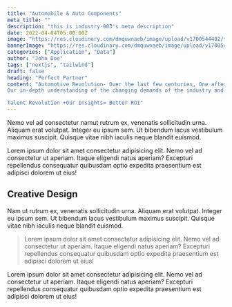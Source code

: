 ```yaml
---
title: "Automobile & Auto Components"
meta_title: ""
description: "this is industry-003's meta description"
date: 2022-04-04T05:00:00Z
image: "https://res.cloudinary.com/dmquwnaeb/image/upload/v1700544402/talentWorkx/lcpj1n51sdjvec44vywj.png"
bannerImage: "https://res.cloudinary.com/dmquwnaeb/image/upload/v1700544402/talentWorkx/lcpj1n51sdjvec44vywj.png"
categories: ["Application", "Data"]
author: "John Doe"
tags: ["nextjs", "tailwind"]
draft: false
heading: "Perfect Partner"
content: "Automotive Revolution- Over the last few centuries, One after the other has led us to the core of the fourth Industrial Revolution where the convergence of technology and humans is quickly barreling us deep into a new chapter in Human development enabled by extraordinary Technology. Automobiles and Auto Components both transitioned from one stage to another fueling demand for extraordinary talent to meet the changing demands everyday. We comprehend the shifts in Talent Trends, Government Regulations, operational costs and many more.
Our in-depth understanding of the changing demands of the industry and talent landscape allows us to effectively curate a “search and selection” solution to build your talent pool who not only meet the desired criteria but also possess the elusive X factors which edges them out over the competition. These are the talents who will make the difference as economic shifts happen across the international Industrial & Chemicals Landscape.

Talent Revolution +Our Insights= Better ROI"
---
```


Nemo vel ad consectetur namut rutrum ex, venenatis sollicitudin urna. Aliquam erat volutpat. Integer eu ipsum sem. Ut bibendum lacus vestibulum maximus suscipit. Quisque vitae nibh iaculis neque blandit euismod.

Lorem ipsum dolor sit amet consectetur adipisicing elit. Nemo vel ad consectetur ut aperiam. Itaque eligendi natus aperiam? Excepturi repellendus consequatur quibusdam optio expedita praesentium est adipisci dolorem ut eius!

## Creative Design

Nam ut rutrum ex, venenatis sollicitudin urna. Aliquam erat volutpat. Integer eu ipsum sem. Ut bibendum lacus vestibulum maximus suscipit. Quisque vitae nibh iaculis neque blandit euismod.

> Lorem ipsum dolor sit amet consectetur adipisicing elit. Nemo vel ad consectetur ut aperiam. Itaque eligendi natus aperiam? Excepturi repellendus consequatur quibusdam optio expedita praesentium est adipisci dolorem ut eius!

Lorem ipsum dolor sit amet consectetur adipisicing elit. Nemo vel ad consectetur ut aperiam. Itaque eligendi natus aperiam? Excepturi repellendus consequatur quibusdam optio expedita praesentium est adipisci dolorem ut eius!
